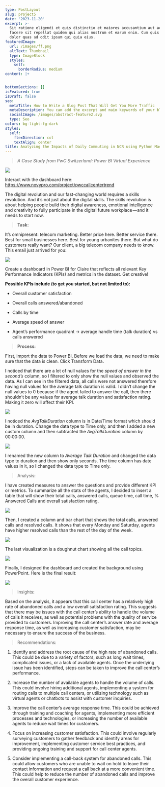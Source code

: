 ```yaml
---
type: PostLayout
slug: project5
date: '2023-11-20'
excerpt: >-
  Sit ratione eligendi et quis distinctio et maiores accusantium aut accusamus
  facere sit repellat quidem qui alias nostrum et earum enim. Cum quis sint eos
  dolor quas ad odit ipsum qui quia eius.
featuredImage:
  url: /images/ff.png
  altText: Thumbnail
  type: ImageBlock
  styles:
    self:
      borderRadius: medium
content: |+


bottomSections: []
isFeatured: true
isDraft: false
seo:
  metaTitle: How to Write a Blog Post That Will Get You More Traffic
  metaDescription: You can add the excerpt and main keywords of your blog post here.
  socialImage: /images/abstract-feature2.svg
  type: Seo
colors: bg-light-fg-dark
styles:
  self:
    flexDirection: col
    textAlign: center
title: Analyzing the Impacts of Daily Commuting in NCR using Python Machine Learning
---
```

> *A Case Study from PwC Switzerland: Power BI Virtual Experience*

![](https://cdn-images-1.medium.com/max/720/1*UoDuXrOeO8SzLUtTHfqWLg.png)

Interact with the dashboard here: <https://www.novypro.com/project/pwccallcentertrend>

The digital revolution and our fast-changing world requires a skills revolution. And it’s not just about the digital skills. The skills revolution is about helping people build their digital awareness, emotional intelligence and creativity to fully participate in the digital future workplace — and it needs to start now.

> **Task:**

It’s omnipresent: telecom marketing. Better price here. Better service there. Best for small businesses here. Best for young urbanites there. But what do customers really want? Our client, a big telecom company needs to know. This email just arrived for you:

![](https://cdn-images-1.medium.com/max/720/0*pic605yUKgnchwkF.png)

Create a dashboard in Power BI for Claire that reflects all relevant Key Performance Indicators (KPIs) and metrics in the dataset. Get creative!

**Possible KPIs include (to get you started, but not limited to):**

*   Overall customer satisfaction

*   Overall calls answered/abandoned

*   Calls by time

*   Average speed of answer

*   Agent’s performance quadrant -> average handle time (talk duration) vs calls answered

> **Process:**

First, import the data to Power BI. Before we load the data, we need to make sure that the data is clean. Click Transform Data.

I noticed that there are a lot of null values for the *speed of answer in the second’s* column, so I filtered to only show the null values and observed the data. As I can see in the filtered data, all calls were not answered therefore having null values for the average talk duration is valid. I didn’t change the null values to 0 because if the agent failed to answer the call, then there shouldn’t be any values for average talk duration and satisfaction rating. Making it zero will affect their KPI.

![](https://cdn-images-1.medium.com/max/720/0*Q9hyBtDRs-xaHZ79.png)

I noticed the *AvgTalkDuration* column is in Date/Time format which should be in duration. Change the data type to Time only, and then I added a new custom column and then subtracted the *AvgTalkDuration* column by 00:00:00.

![](https://cdn-images-1.medium.com/max/720/0*WQjfUrpGqCTg7aRV.png)

I renamed the new column to *Average Talk Duration* and changed the data type to duration and then show only seconds. The time column has date values in it, so I changed the data type to Time only.

> Analysis:

I have created measures to answer the questions and provide different KPI or metrics. To summarize all the stats of the agents, I decided to insert a table that will show their total calls, answered calls, queue time, call time, % Answered Calls and overall satisfaction rating.

![](https://cdn-images-1.medium.com/max/720/1*yuc8GlGq7ONwcKEJom5Gmg.png)

Then, I created a column and bar chart that shows the total calls, answered calls and resolved calls. It shows that every Monday and Saturday, agents have higher resolved calls than the rest of the day of the week.

![](https://cdn-images-1.medium.com/max/720/1*BKiLlEUpyjLvPJoO7nG6Dw.png)

The last visualization is a doughnut chart showing all the call topics.

![](https://cdn-images-1.medium.com/max/720/1*tEGeT1UEzx5UkLFjb8Yzfw.png)

Finally, I designed the dashboard and created the background using PowerPoint. Here is the final result:

![](https://cdn-images-1.medium.com/max/720/1*UoDuXrOeO8SzLUtTHfqWLg.png)

> Insights:

Based on the analysis, it appears that this call center has a relatively high rate of abandoned calls and a low overall satisfaction rating. This suggests that there may be issues with the call center’s ability to handle the volume of calls it receives, as well as potential problems with the quality of service provided to customers. Improving the call center’s answer rate and average response time, as well as increasing customer satisfaction, may be necessary to ensure the success of the business.

> Recommendations:

1.  Identify and address the root cause of the high rate of abandoned calls. This could be due to a variety of factors, such as long wait times, complicated issues, or a lack of available agents. Once the underlying issue has been identified, steps can be taken to improve the call center’s performance.

2.  Increase the number of available agents to handle the volume of calls. This could involve hiring additional agents, implementing a system for routing calls to multiple call centers, or utilizing technology such as virtual agents or chatbots to assist with customer inquiries.

3.  Improve the call center’s average response time. This could be achieved through training and coaching for agents, implementing more efficient processes and technologies, or increasing the number of available agents to reduce wait times for customers.

4.  Focus on increasing customer satisfaction. This could involve regularly surveying customers to gather feedback and identify areas for improvement, implementing customer service best practices, and providing ongoing training and support for call center agents.

5.  Consider implementing a call-back system for abandoned calls. This could allow customers who are unable to wait on hold to leave their contact information and request a call back at a more convenient time. This could help to reduce the number of abandoned calls and improve the overall customer experience.






